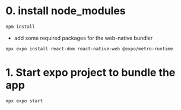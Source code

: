 # 0. install node_modules
```bash
npm install
```
- add some required packages for the web-native bundler
```bash
npx expo install react-dom react-native-web @expo/metro-runtime
```

# 1. Start expo project to bundle the app
```bash
npx expo start
```